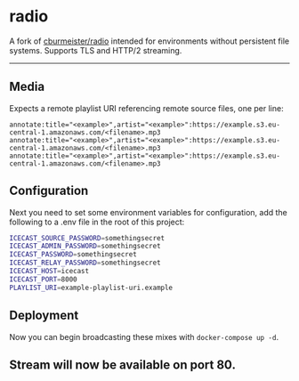 radio
=====

A fork of [cburmeister/radio](https://github.com/cburmeister/radio) intended for environments without persistent file systems. Supports TLS and HTTP/2 streaming.

---

## Media

Expects a remote playlist URI referencing remote source files, one per line:
```
annotate:title="<example>",artist="<example>":https://example.s3.eu-central-1.amazonaws.com/<filename>.mp3
annotate:title="<example>",artist="<example>":https://example.s3.eu-central-1.amazonaws.com/<filename>.mp3
annotate:title="<example>",artist="<example>":https://example.s3.eu-central-1.amazonaws.com/<filename>.mp3
```

## Configuration

Next you need to set some environment variables for configuration, add the following to a .env file in the root of this project:
```bash
ICECAST_SOURCE_PASSWORD=somethingsecret
ICECAST_ADMIN_PASSWORD=somethingsecret
ICECAST_PASSWORD=somethingsecret
ICECAST_RELAY_PASSWORD=somethingsecret
ICECAST_HOST=icecast
ICECAST_PORT=8000
PLAYLIST_URI=example-playlist-uri.example
```

## Deployment

Now you can begin broadcasting these mixes with `docker-compose up -d`.

Stream will now be available on port 80.
---
